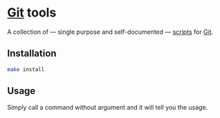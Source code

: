 # [Git] tools

A collection of — single purpose and self-documented — [scripts] for [Git].

[Git]: https://git-scm.com
[Scripts]: bin

## Installation

``` sh
make install
```

## Usage

Simply call a command without argument and it will tell you the usage.

